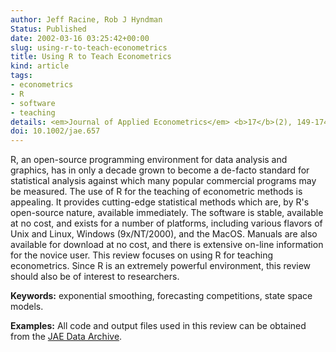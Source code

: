 ```yaml
---
author: Jeff Racine, Rob J Hyndman
Status: Published
date: 2002-03-16 03:25:42+00:00
slug: using-r-to-teach-econometrics
title: Using R to Teach Econometrics
kind: article
tags:
- econometrics
- R
- software
- teaching
details: <em>Journal of Applied Econometrics</em> <b>17</b>(2), 149-174
doi: 10.1002/jae.657
---
```



R, an open-source programming environment for data analysis and graphics, has in only a decade grown to become a de-facto standard for statistical analysis against which many popular commercial programs may be measured. The use of R for the teaching of econometric methods is appealing. It provides cutting-edge statistical methods which are, by R's open-source nature, available immediately. The software is stable, available at no cost, and exists for a number of platforms, including various flavors of Unix and Linux, Windows (9x/NT/2000), and the MacOS. Manuals are also available for download at no cost, and there is extensive on-line information for the novice user. This review focuses on using R for teaching econometrics. Since R is an extremely powerful environment, this review should also be of interest to researchers.

**Keywords:** exponential smoothing, forecasting competitions, state space models.

**Examples:** All code and output files used in this review can be obtained from the [JAE Data Archive](http://qed.econ.queensu.ca/jae/2002-v17.2/racine-hyndman/).
